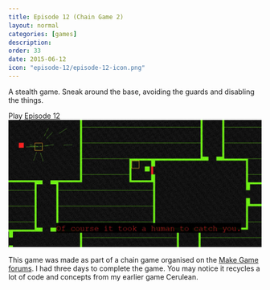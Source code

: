 ```yaml
---
title: Episode 12 (Chain Game 2)
layout: normal
categories: [games]
description: 
order: 33
date: 2015-06-12
icon: "episode-12/episode-12-icon.png"
---
```


A stealth game. Sneak around the base, avoiding the guards and disabling the things.

<div>Play <a href="play/">Episode 12</a></div>

<img src="episode-12.jpg">

This game was made as part of a chain game organised on the [Make Game forums](http://forum.makega.me/t/chain-game-2-schedule-games/). I had three days to complete the game. You may notice it recycles a lot of code and concepts from my earlier game Cerulean.
